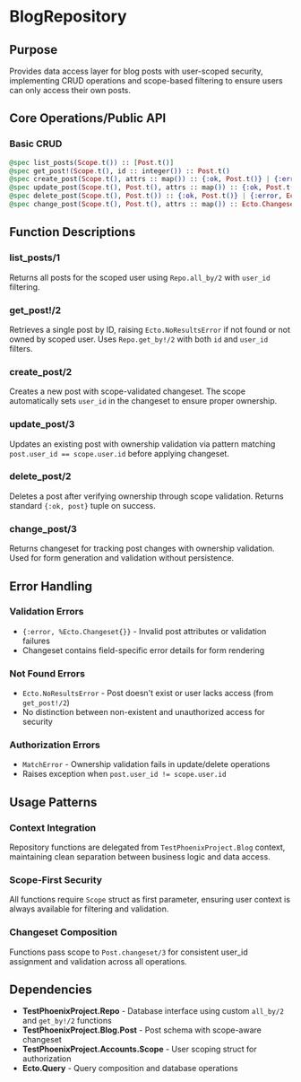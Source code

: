 # BlogRepository

## Purpose
Provides data access layer for blog posts with user-scoped security, implementing CRUD operations and scope-based filtering to ensure users can only access their own posts.

## Core Operations/Public API

### Basic CRUD
```elixir
@spec list_posts(Scope.t()) :: [Post.t()]
@spec get_post!(Scope.t(), id :: integer()) :: Post.t()
@spec create_post(Scope.t(), attrs :: map()) :: {:ok, Post.t()} | {:error, Ecto.Changeset.t()}
@spec update_post(Scope.t(), Post.t(), attrs :: map()) :: {:ok, Post.t()} | {:error, Ecto.Changeset.t()}
@spec delete_post(Scope.t(), Post.t()) :: {:ok, Post.t()} | {:error, Ecto.Changeset.t()}
@spec change_post(Scope.t(), Post.t(), attrs :: map()) :: Ecto.Changeset.t()
```

## Function Descriptions

### list_posts/1
Returns all posts for the scoped user using `Repo.all_by/2` with `user_id` filtering.

### get_post!/2
Retrieves a single post by ID, raising `Ecto.NoResultsError` if not found or not owned by scoped user. Uses `Repo.get_by!/2` with both `id` and `user_id` filters.

### create_post/2
Creates a new post with scope-validated changeset. The scope automatically sets `user_id` in the changeset to ensure proper ownership.

### update_post/3
Updates an existing post with ownership validation via pattern matching `post.user_id == scope.user.id` before applying changeset.

### delete_post/2
Deletes a post after verifying ownership through scope validation. Returns standard `{:ok, post}` tuple on success.

### change_post/3
Returns changeset for tracking post changes with ownership validation. Used for form generation and validation without persistence.

## Error Handling

### Validation Errors
- `{:error, %Ecto.Changeset{}}` - Invalid post attributes or validation failures
- Changeset contains field-specific error details for form rendering

### Not Found Errors
- `Ecto.NoResultsError` - Post doesn't exist or user lacks access (from `get_post!/2`)
- No distinction between non-existent and unauthorized access for security

### Authorization Errors
- `MatchError` - Ownership validation fails in update/delete operations
- Raises exception when `post.user_id != scope.user.id`

## Usage Patterns

### Context Integration
Repository functions are delegated from `TestPhoenixProject.Blog` context, maintaining clean separation between business logic and data access.

### Scope-First Security
All functions require `Scope` struct as first parameter, ensuring user context is always available for filtering and validation.

### Changeset Composition
Functions pass scope to `Post.changeset/3` for consistent user_id assignment and validation across all operations.

## Dependencies
- **TestPhoenixProject.Repo** - Database interface using custom `all_by/2` and `get_by!/2` functions
- **TestPhoenixProject.Blog.Post** - Post schema with scope-aware changeset
- **TestPhoenixProject.Accounts.Scope** - User scoping struct for authorization
- **Ecto.Query** - Query composition and database operations